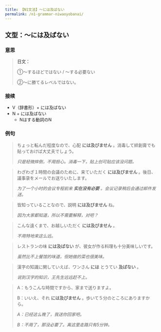 ```yaml
---
title: 【N1文法】〜には及ばない
permalink: /n1-grammar-niwaoyobanai/
---
```


## 文型：〜には及ばない

### 意思

> **日文：**
> 
> ①〜するほどではない / 〜する必要ない
> 
> ②〜に勝てるレベルではない。


### 接续

- V（辞書形）+ には及ばない
- N + には及ばない
    - Nはする動詞のN

### 例句

> ちょっと転んだ程度なので、心配 **には及びません** 。消毒して絆創膏でも貼っておけば大丈夫でしょう。
>
> *只是轻微摔倒，不用担心。消毒一下，贴上创可贴应该没问题。*

> わざわざ１時間の会議のために、来ていただく **には及びません** 。後日、議事录をメールでお送りいたします。
>
> *为了一个小时的会议专程前来 **实在没有必要** 。会议记录稍后会通过邮件发送。*

> 皆知っていることなので、説明 **には及びません** ね。
>
> *因为大家都知道，所以不需要解释，对吧？*

> こんな遠くまで、お越しいただく **には及びません** 。
>
> *不用特地来这么远。*

> レストランの味 **には及ばない** が、彼女が作る料理も十分美味しいです。
>
> *虽然比不上餐馆的味道，但她做的菜也很美味。*

> 漢字の知識に関していえば、ワンさん **には** とうてい **及ばない** 。
>
> *说到汉字的知识，王先生远远赶不上。*

> A：もうこんな時間ですから、家まで送りますよ。
>
> B：いいえ、それ **には及びません** 。歩いて５分のところにありますから。
>
> *A：已经这么晚了，我送你回家吧。*
>
> *B：不用了，那没必要了。离这里走路只有5分钟。*
